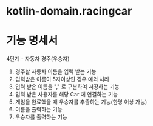 # kotlin-domain.racingcar
# 기능 명세서

4단계 - 자동차 경주(우승자)

1. 경주할 자동차 이름을 입력 받는 기능
2. 입력받은 이름이 5자이상인 경우 예외 처리
3. 입력 받은 이름을 "," 로 구분하여 저장하는 기능
4. 입력 받은 사용자를 해당 Car 에 연결하는 기능
5. 게임을 완료했을 때 우승자를 추출하는 기능(한명 이상 가능)
6. 이름을 출력하는 기능
7. 우승자를 출력하는 기능
